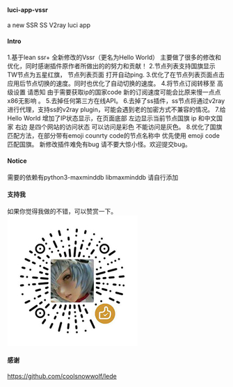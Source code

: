 #### luci-app-vssr
a new SSR SS V2ray luci app

#### Intro
1.基于lean ssr+ 全新修改的Vssr（更名为Hello World） 主要做了很多的修改和优化，同时感谢插件原作者所做出的的努力和贡献！
2.节点列表支持国旗显示 TW节点为五星红旗， 节点列表页面 打开自动ping.
3.优化了在节点列表页面点击应用后节点切换的速度。同时也优化了自动切换的速度。
4.将节点订阅转移至 高级设置 请悉知 由于需要获取ip的国家code 新的订阅速度可能会比原来慢一点点 x86无影响 。
5.去掉任何第三方在线API。
6.去掉了ss插件，ss节点将通过v2ray进行代理，支持ss的v2ray plugin，可能会遇到老的加密方式不兼容的情况。
7.给Hello World 增加了IP状态显示，在页面底部 左边显示当前节点国旗 ip 和中文国家 右边 是四个网站的访问状态  可以访问是彩色 不能访问是灰色。
8.优化了国旗匹配方法，在部分带有emoji counrty code的节点名称中 优先使用 emoji code 匹配国旗。
新修改插件难免有bug 请不要大惊小怪。欢迎提交bug。

#### Notice
需要的依赖有python3-maxminddb libmaxminddb 请自行添加

#### 支持我
如果你觉得我做的不错，可以赞赏一下。
<img src="https://raw.githubusercontent.com/jerrykuku/staff/master/photo_2019-12-22_11-40-20.jpg" width="300" height="300">

#### 感谢
https://github.com/coolsnowwolf/lede

